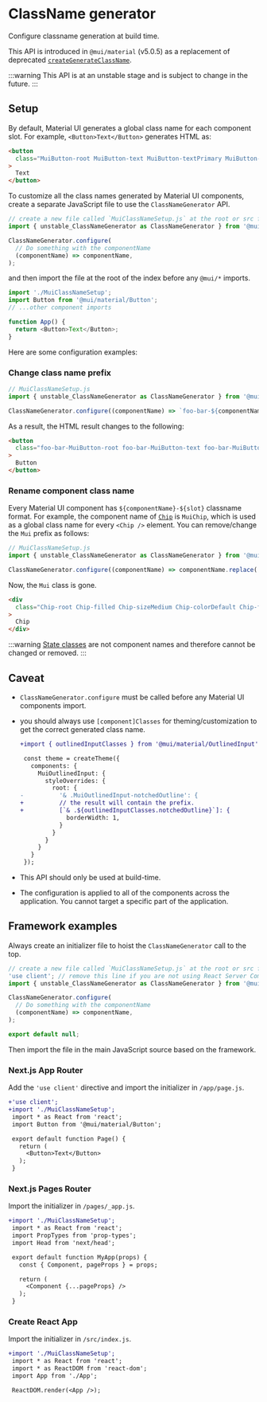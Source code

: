 # ClassName generator

<p class="description">Configure classname generation at build time.</p>

This API is introduced in `@mui/material` (v5.0.5) as a replacement of deprecated [`createGenerateClassName`](https://v6.mui.com/system/styles/api/#creategenerateclassname-options-class-name-generator).

:::warning
This API is at an unstable stage and is subject to change in the future.
:::

## Setup

By default, Material UI generates a global class name for each component slot. For example, `<Button>Text</Button>` generates HTML as:

```html
<button
  class="MuiButton-root MuiButton-text MuiButton-textPrimary MuiButton-sizeMedium MuiButton-textSizeMedium MuiButtonBase-root css-1ujsas3"
>
  Text
</button>
```

To customize all the class names generated by Material UI components, create a separate JavaScript file to use the `ClassNameGenerator` API.

```js
// create a new file called `MuiClassNameSetup.js` at the root or src folder.
import { unstable_ClassNameGenerator as ClassNameGenerator } from '@mui/material/className';

ClassNameGenerator.configure(
  // Do something with the componentName
  (componentName) => componentName,
);
```

and then import the file at the root of the index before any `@mui/*` imports.

```js
import './MuiClassNameSetup';
import Button from '@mui/material/Button';
// ...other component imports

function App() {
  return <Button>Text</Button>;
}
```

Here are some configuration examples:

### Change class name prefix

```js
// MuiClassNameSetup.js
import { unstable_ClassNameGenerator as ClassNameGenerator } from '@mui/material/className';

ClassNameGenerator.configure((componentName) => `foo-bar-${componentName}`);
```

As a result, the HTML result changes to the following:

```html
<button
  class="foo-bar-MuiButton-root foo-bar-MuiButton-text foo-bar-MuiButton-textPrimary foo-bar-MuiButton-sizeMedium foo-bar-MuiButton-textSizeMedium foo-bar-MuiButtonBase-root css-1ujsas3"
>
  Button
</button>
```

### Rename component class name

Every Material UI component has `${componentName}-${slot}` classname format. For example, the component name of [`Chip`](/material-ui/react-chip/) is `MuiChip`, which is used as a global class name for every `<Chip />` element. You can remove/change the `Mui` prefix as follows:

```js
// MuiClassNameSetup.js
import { unstable_ClassNameGenerator as ClassNameGenerator } from '@mui/material/className';

ClassNameGenerator.configure((componentName) => componentName.replace('Mui', ''));
```

Now, the `Mui` class is gone.

```html
<div
  class="Chip-root Chip-filled Chip-sizeMedium Chip-colorDefault Chip-filledDefault css-mttbc0"
>
  Chip
</div>
```

:::warning
[State classes](/material-ui/customization/how-to-customize/#state-classes) are not component names and therefore cannot be changed or removed.
:::

## Caveat

- `ClassNameGenerator.configure` must be called before any Material UI components import.
- you should always use `[component]Classes` for theming/customization to get the correct generated class name.

  ```diff
  +import { outlinedInputClasses } from '@mui/material/OutlinedInput';

   const theme = createTheme({
     components: {
       MuiOutlinedInput: {
         styleOverrides: {
           root: {
  -          '& .MuiOutlinedInput-notchedOutline': {
  +          // the result will contain the prefix.
  +          [`& .${outlinedInputClasses.notchedOutline}`]: {
               borderWidth: 1,
             }
           }
         }
       }
     }
   });
  ```

- This API should only be used at build-time.
- The configuration is applied to all of the components across the application. You cannot target a specific part of the application.

## Framework examples

Always create an initializer file to hoist the `ClassNameGenerator` call to the top.

```js
// create a new file called `MuiClassNameSetup.js` at the root or src folder.
'use client'; // remove this line if you are not using React Server Components
import { unstable_ClassNameGenerator as ClassNameGenerator } from '@mui/material/className';

ClassNameGenerator.configure(
  // Do something with the componentName
  (componentName) => componentName,
);

export default null;
```

Then import the file in the main JavaScript source based on the framework.

### Next.js App Router

Add the `'use client'` directive and import the initializer in `/app/page.js`.

```diff
+'use client';
+import './MuiClassNameSetup';
 import * as React from 'react';
 import Button from '@mui/material/Button';

 export default function Page() {
   return (
     <Button>Text</Button>
   );
 }
```

### Next.js Pages Router

Import the initializer in `/pages/_app.js`.

```diff
+import './MuiClassNameSetup';
 import * as React from 'react';
 import PropTypes from 'prop-types';
 import Head from 'next/head';

 export default function MyApp(props) {
   const { Component, pageProps } = props;

   return (
     <Component {...pageProps} />
   );
 }
```

### Create React App

Import the initializer in `/src/index.js`.

```diff
+import './MuiClassNameSetup';
 import * as React from 'react';
 import * as ReactDOM from 'react-dom';
 import App from './App';

 ReactDOM.render(<App />);
```

